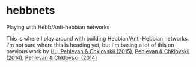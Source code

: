 # hebbnets
Playing with Hebb/Anti-hebbian networks

This is where I play around with building Hebbian/Anti-Hebbian networks. I'm not sure where this is heading yet, but I'm basing a lot of this on previous work by [Hu, Pehlevan & Chklovskii (2015)](https://arxiv.org/abs/1503.00690), [Pehlevan & Chklovskii (2014)](https://arxiv.org/pdf/1503.00680), [Pehlevan & Chklovskii (2014)](https://arxiv.org/pdf/1511.09468)